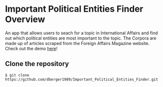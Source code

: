 # Important Political Entities Finder Overview

An app that allows users to seach for a topic in International Affairs and find out which political entities are most important to the topic. The Corpora are made up of articles scraped from the Foreign Affairs Magazine website. Check out the demo  <a href="http://107.23.92.220:5000" target="_blank">here</a>!


## Clone the repository

```$ git clone https://github.com/dberger1989/Important_Political_Entities_Finder.git```
